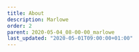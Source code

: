 ```yaml
---
title: About
description: Marlowe
order: 2
parent: 2020-05-04_08-00-00_marlowe
last_updated: "2020-05-01T09:00:00+01:00"
---
```

